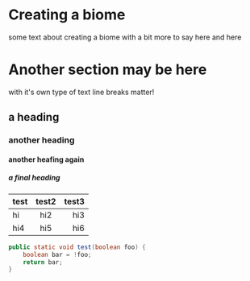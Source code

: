 # Creating a biome

some text about creating a biome
with a bit more to say here
and here

# Another section may be here
with it's own type of text
line breaks matter!

## a heading
### another heading
#### another heafing again
##### a final heading

|test|test2|test3|
|:-|:-:|-:|
|hi|hi2|hi3|
|hi4|hi5|hi6|

```java
public static void test(boolean foo) {
    boolean bar = !foo;
    return bar;
}
```